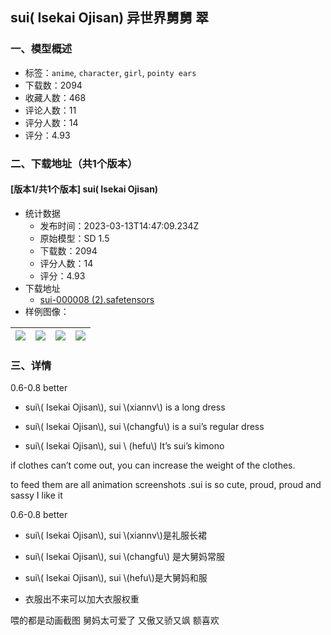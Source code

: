 ## sui\( Isekai Ojisan\)   异世界舅舅  翠  
### 一、模型概述

- 标签：`anime`, `character`, `girl`, `pointy ears`
- 下载数：2094
- 收藏人数：468
- 评论人数：11
- 评分人数：14
- 评分：4.93

### 二、下载地址（共1个版本）

#### [版本1/共1个版本] sui\( Isekai Ojisan\)

- 统计数据
  - 发布时间：2023-03-13T14:47:09.234Z
  - 原始模型：SD 1.5
  - 下载数：2094
  - 评分人数：14
  - 评分：4.93
- 下载地址
  - [sui-000008 (2).safetensors](https://civitai.com/api/download/models/19282)
- 样例图像：

| <img src="https://image.civitai.com/xG1nkqKTMzGDvpLrqFT7WA/c34bc33c-51f4-4e14-b366-4e5c5b2f2e00/width=450/242485.jpeg" /> | <img src="https://image.civitai.com/xG1nkqKTMzGDvpLrqFT7WA/8bc45e9f-8479-445f-aac1-92ea0bc75800/width=450/242484.jpeg" /> | <img src="https://image.civitai.com/xG1nkqKTMzGDvpLrqFT7WA/5ac5c3c1-8f5e-4309-631e-5caa59785a00/width=450/242483.jpeg" /> | <img src="https://image.civitai.com/xG1nkqKTMzGDvpLrqFT7WA/669571fe-a0a7-4a84-fac6-20c88c082700/width=450/242482.jpeg" /> |
| ---- | ---- | ---- | ---- |


### 三、详情
<p>0.6-0.8 better</p><ul><li><p> sui\( Isekai Ojisan\), sui \(xiannv\) is a long dress</p></li><li><p> sui\( Isekai Ojisan\), sui \(changfu\) is a sui’s regular dress</p></li><li><p> sui\( Isekai Ojisan\), sui \ (hefu\) It’s sui’s kimono</p></li></ul><p>if clothes can’t come out, you can increase the weight of the clothes. </p><p>to feed them are all animation screenshots .sui is so cute, proud, proud and sassy I like it</p><p>0.6-0.8 better</p><ul><li><p>sui\( Isekai Ojisan\), sui \(xiannv\)是礼服长裙</p></li><li><p>sui\( Isekai Ojisan\), sui \(changfu\) 是大舅妈常服</p></li><li><p>sui\( Isekai Ojisan\), sui \(hefu\)是大舅妈和服</p></li><li><p>衣服出不来可以加大衣服权重</p></li></ul><p>喂的都是动画截图 舅妈太可爱了 又傲又骄又飒 额喜欢</p>